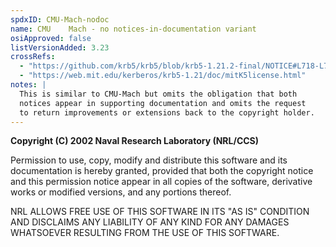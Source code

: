 ```yaml
---
spdxID: CMU-Mach-nodoc
name: CMU    Mach - no notices-in-documentation variant
osiApproved: false
listVersionAdded: 3.23
crossRefs: 
  - "https://github.com/krb5/krb5/blob/krb5-1.21.2-final/NOTICE#L718-L728"
  - "https://web.mit.edu/kerberos/krb5-1.21/doc/mitK5license.html"
notes: |
  This is similar to CMU-Mach but omits the obligation that both
  notices appear in supporting documentation and omits the request
  to return improvements or extensions back to the copyright holder.
---
```


**Copyright (C) 2002 Naval Research Laboratory (NRL/CCS)**

Permission to use, copy, modify and distribute this software and its documentation is hereby granted, provided that both the copyright notice and this permission notice appear in all copies of the software, derivative works or modified versions, and any portions thereof.

NRL ALLOWS FREE USE OF THIS SOFTWARE IN ITS "AS IS" CONDITION AND DISCLAIMS ANY LIABILITY OF ANY KIND FOR ANY DAMAGES WHATSOEVER RESULTING FROM THE USE OF THIS SOFTWARE.
